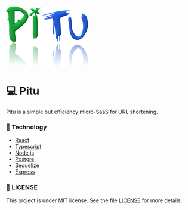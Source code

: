 <h1>
  <img alt="happy" title="pitu" src="./assets/logo.png" />
</h1>

# 💻 Pitu 

Pitu is a simple but efficiency micro-SaaS for URL shortening.

### 🚀 Technology

- [React](https://reactjs.org)
- [Typescript](https://www.typescriptlang.org/)
- [Node.js](https://nodejs.org/en/)
- [Postgre](https://www.postgresql.org/)
- [Sequelize](https://sequelize.org/)
- [Express](https://expressjs.com/)


### 📝 LICENSE

This project is under MIT license. See the file [LICENSE](/LICENSE.md) for more details.